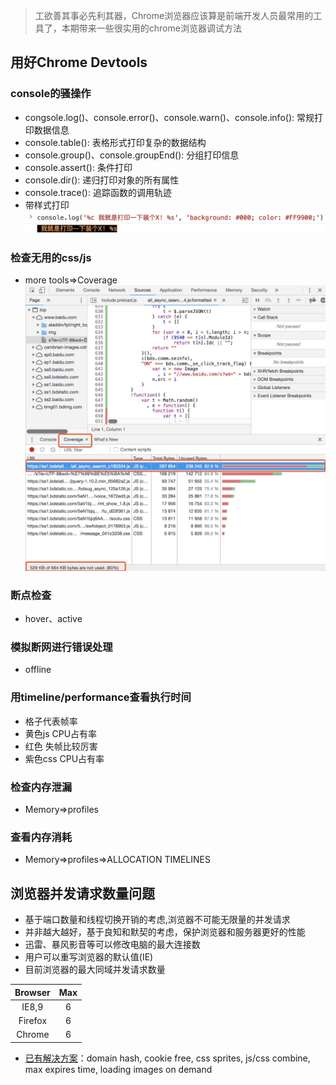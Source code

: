 > 工欲善其事必先利其器，Chrome浏览器应该算是前端开发人员最常用的工具了，本期带来一些很实用的chrome浏览器调试方法

## 用好Chrome Devtools
### console的骚操作
* congsole.log()、console.error()、console.warn()、console.info(): 常规打印数据信息
* console.table(): 表格形式打印复杂的数据结构
* console.group()、console.groupEnd(): 分组打印信息
* console.assert(): 条件打印
* console.dir(): 递归打印对象的所有属性
* console.trace(): 追踪函数的调用轨迹
* 带样式打印
![带样式打印](../images/console.jpg)

### 检查无用的css/js
* more tools=>Coverage
![检查没用的CSS/JS](../images/coverage.jpg)

### 断点检查
* hover、active

### 模拟断网进行错误处理
* offline

### 用timeline/performance查看执行时间
* 格子代表帧率
* 黄色js CPU占有率
* 红色 失帧比较厉害
* 紫色css CPU占有率

### 检查内存泄漏
* Memory=>profiles

### 查看内存消耗
* Memory=>profiles=>ALLOCATION TIMELINES

## 浏览器并发请求数量问题
* 基于端口数量和线程切换开销的考虑,浏览器不可能无限量的并发请求
* 并非越大越好，基于良知和默契的考虑，保护浏览器和服务器更好的性能
* 迅雷、暴风影音等可以修改电脑的最大连接数
* 用户可以重写浏览器的默认值(IE)
* 目前浏览器的最大同域并发请求数量
	
Browser|Max
:--:|:--:
IE8,9| 6
Firefox|6
Chrome|6

* [已有解决方案](https://www.zhihu.com/question/20474326/answer/15696641)：domain hash, cookie free, css sprites, js/css combine, max expires time, loading images on demand